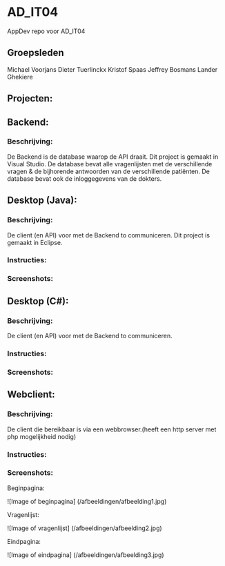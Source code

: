 # AD_IT04
AppDev repo voor AD_IT04

## Groepsleden
Michael Voorjans
Dieter Tuerlinckx
Kristof Spaas
Jeffrey Bosmans
Lander Ghekiere

## Projecten:

## Backend:

### Beschrijving:
De Backend is de database waarop de API draait. Dit project is gemaakt in Visual Studio. De database bevat alle vragenlijsten 
met de verschillende vragen & de bijhorende antwoorden van de verschillende patiënten. De database bevat ook de inloggegevens
van de dokters.

## Desktop (Java):

### Beschrijving:
De client (en API) voor met de Backend to communiceren. Dit project is gemaakt in Eclipse.

### Instructies:

### Screenshots:

## Desktop (C#):

### Beschrijving:
De client (en API) voor met de Backend to communiceren.

### Instructies:

### Screenshots:


## Webclient:

### Beschrijving:
De client die bereikbaar is via een webbrowser.(heeft een http server met php mogelijkheid nodig)

### Instructies:

### Screenshots:

Beginpagina:

![Image of beginpagina]
(/afbeeldingen/afbeelding1.jpg)

Vragenlijst:

![Image of vragenlijst]
(/afbeeldingen/afbeelding2.jpg)

Eindpagina:

![Image of eindpagina]
(/afbeeldingen/afbeelding3.jpg)
